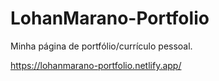 # LohanMarano-Portfolio
Minha página de portfólio/currículo pessoal.

https://lohanmarano-portfolio.netlify.app/
